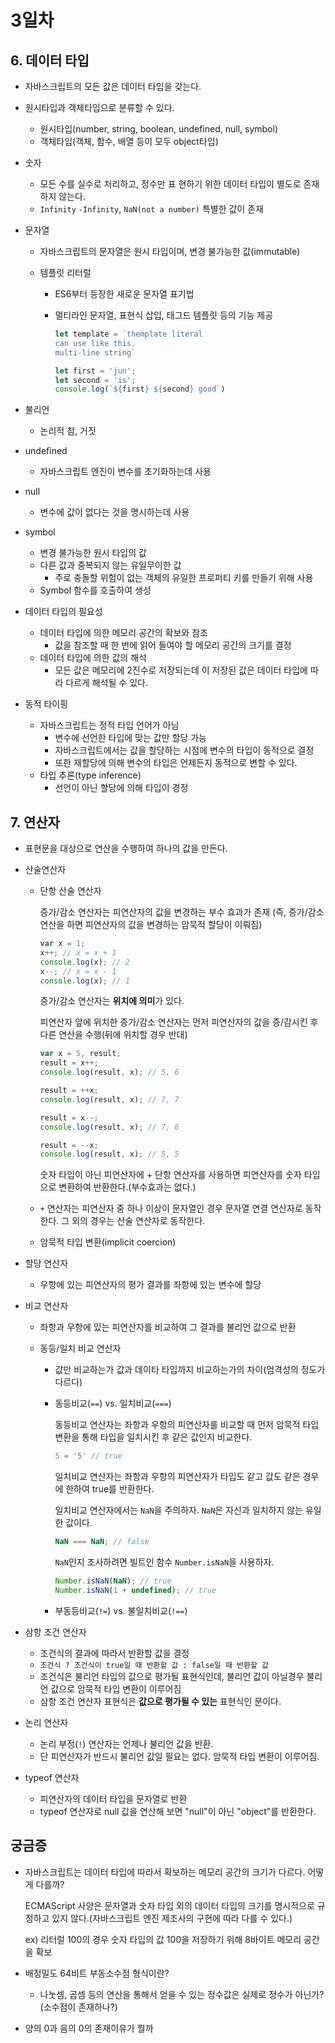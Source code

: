 # 3일차

## 6. 데이터 타입

- 자바스크립트의 모든 값은 데이터 타입을 갖는다.

- 원시타입과 객체타입으로 분류할 수 있다.

  - 원시타입(number, string, boolean, undefined, null, symbol)
  - 객체타입(객체, 함수, 배열 등이 모두 object타입)

- 숫자

  - 모든 수를 실수로 처리하고, 정수만 표 현하기 위한 데이터 타입이 별도로 존재하지 않는다.
  - `Infinity` `-Infinity`, `NaN(not a number)` 특별한 값이 존재

- 문자열

  - 자바스크립트의 문자열은 원시 타입이며, 변경 불가능한 값(immutable)

  - 템플릿 리터럴

    - ES6부터 등장한 새로운 문자열 표기법

    - 멀티라인 문자열, 표현식 삽입, 태그드 템플릿 등의 기능 제공

      ```js
      let template = `themplate literal
      can use like this.
      multi-line string`
      
      let first = 'jun';
      let second = 'is';
      console.log(`${first} ${second} good`)
      ```

- 불리언
  
  - 논리적 참, 거짓
- undefined
  
  - 자바스크립트 엔진이 변수를 초기화하는데 사용
- null
  
  - 변수에 값이 없다는 것을 명시하는데 사용
- symbol
  - 변경 불가능한 원시 타입의 값
  - 다른 값과 중복되지 않는 유일무이한 값
    - 주로 충돌할 위험이 없는 객체의 유일한 프로퍼티 키를 만들기 위해 사용
  - Symbol 함수를 호출하여 생성
- 데이터 타입의 필요성
  - 데이터 타입에 의한 메모리 공간의 확보와 참조
    - 값을 참조할 때 한 번에 읽어 들여야 할 메모리 공간의 크기를 결정
  - 데이터 타입에 의한 값의 해석
    - 모든 값은 메모리에 2진수로 저장되는데 이 저장된 값은 데이터 타입에 따라 다르게 해석될 수 있다.
- 동적 타이핑
  - 자바스크립트는 정적 타입 언어가 아님
    - 변수에 선언한 타입에 맞는 값만 할당 가능
    - 자바스크립트에서는 값을 할당하는 시점에 변수의 타입이 동적으로 결정
    - 또한 재할당에 의해 변수의 타입은 언제든지 동적으로 변할 수 있다.
  - 타입 추론(type inference)
    - 선언이 아닌 할당에 의해 타입이 경정

## 7. 연산자

- 표현문을 대상으로 연산을 수행하여 하나의 값을 만든다.

- 산술연산자

  - 단항 산술 연산자

    증가/감소 연산자는 피연산자의 값을 변경하는 부수 효과가 존재 (즉, 증가/감소 연산을 하면 피연산자의 값을 변경하는 암묵적 할당이 이뤄짐)

    ```js
    var x = 1;
    x++; // x = x + 1
    console.log(x); // 2
    x--; // x = x - 1
    console.log(x); // 1
    ```

    증가/감소 연산자는 **위치에 의미**가 있다.

    피연산자 앞에 위치한 증가/감소 연산자는 먼저 피연산자의 값을 증/감시킨 후 다른 연산을 수행(뒤에 위치할 경우 반대)

    ```js
    var x = 5, result;
    result = x++;
    console.log(result, x); // 5, 6
    
    result = ++x;
    console.log(result, x); // 7, 7
    
    result = x--;
    console.log(result, x); // 7, 6
    
    result = --x;
    console.log(result, x); // 5, 5
    ```

    숫자 타입이 아닌 피연산자에 + 단항 연산자를 사용하면 피연산자를 숫자 타입으로 변환하여 반환한다.(부수효과는 없다.)

  - `+` 연산자는 피연산자 중 하나 이상이 문자열인 경우 문자열 연결 연산자로 동작한다. 그 외의 경우는 산술 연산자로 동작한다.
  - 암묵적 타입 변환(implicit coercion)

- 할당 연산자

  - 우항에 있는 피연산자의 평가 결과를 좌항에 있는 변수에 할당

- 비교 연산자

  - 좌항과 우항에 있는 피연산자를 비교하여 그 결과를 불리언 값으로 반환

  - 동등/일치 비교 연산자

    - 값만 비교하는가 값과 데이타 타입까지 비교하는가의 차이(엄격성의 정도가 다르다)

    - 동등비교(`==`) vs. 일치비교(`===`)

      동등비교 연산자는 좌항과 우항의 피연산자를 비교할 때 먼저 암묵적 타입 변환을 통해 타입을 일치시킨 후 같은 값인지 비교한다.

      ```js
      5 = '5' // true
      ```

      일치비교 연산자는 좌항과 우항의 피연산자가 타입도 같고 값도 같은 경우에 한하여 true를 반환한다.

      일치비교 연산자에서는 `NaN`을 주의하자. `NaN`은 자신과 일치하지 않는 유일한 값이다.

      ```js
      NaN === NaN; // false
      ```

      `NaN`인지 조사하려면 빌트인 함수 `Number.isNaN`을 사용하자.

      ```js
      Number.isNaN(NaN); // true
      Number.isNaN(1 + undefined); // true
      ```

    - 부동등비교(`!=`) vs. 불일치비교(`!==`)

- 삼항 조건 연산자

  - 조건식의 결과에 따라서 반환할 값을 결정
  - `조건식 ? 조건식이 true일 때 반환할 값 : false일 때 반환할 값`
  - 조건식은 불리언 타입의 값으로 평가될 표현식인데, 불리언 값이 아닐경우 불리언 값으로 암묵적 타입 변환이 이루어짐
  - 삼항 조건 연산자 표현식은 **값으로 평가될 수 있는** 표현식인 문이다.

- 논리 연산자

  - 논리 부정(`!`) 연산자는 언제나 불리언 값을 반환.
  - 단 피연산자가 반드시 불리언 값일 필요는 없다. 암묵적 타입 변환이 이루어짐.

- typeof 연산자

  - 피연산자의 데이터 타입을 문자열로 반환
  - typeof 연산자로 null 값을 연산해 보면 "null"이 아닌 "object"를 반환한다.

## 궁금증

- 자바스크립트는 데이터 타입에 따라서 확보하는 메모리 공간의 크기가 다르다. 어떻게 다를까?

  ECMAScript 사양은 문자열과 숫자 타입 외의 데이터 타입의 크기를 명시적으로 규정하고 있지 않다.(자바스크립트 엔진 제조사의 구현에 따라 다를 수 있다.)

  ex) 리터럴 100의 경우 숫자 타입의 값 100을 저장하기 위해 8바이트 메모리 공간을 확보

- 배정밀도 64비트 부동소수점 형식이란?
  
  - 나눗셈, 곱셈 등의 연산을 통해서 얻을 수 있는 정수값은 실제로 정수가 아닌가?(소수점이 존재하나?)

- 양의 0과 음의 0의 존재이유가 뭘까